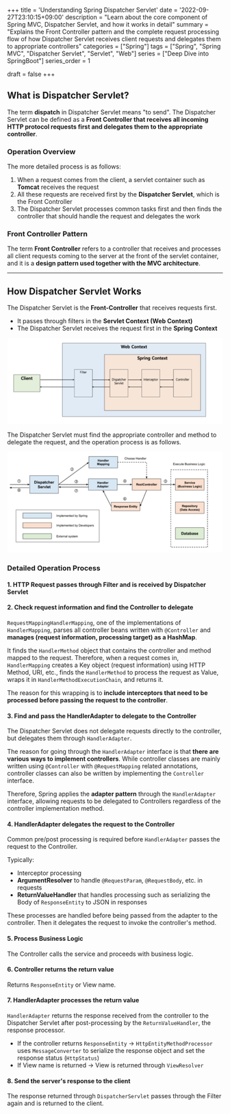 +++
title = 'Understanding Spring Dispatcher Servlet'
date = '2022-09-27T23:10:15+09:00'
description = "Learn about the core component of Spring MVC, Dispatcher Servlet, and how it works in detail"
summary = "Explains the Front Controller pattern and the complete request processing flow of how Dispatcher Servlet receives client requests and delegates them to appropriate controllers"
categories = ["Spring"]
tags = ["Spring", "Spring MVC", "Dispatcher Servlet", "Servlet", "Web"]
series = ["Deep Dive into SpringBoot"]
series_order = 1

draft = false
+++

## What is Dispatcher Servlet?

The term **dispatch** in Dispatcher Servlet means "to send". The Dispatcher Servlet can be defined as a **Front Controller that receives all incoming HTTP protocol requests first and delegates them to the appropriate controller**.

### Operation Overview

The more detailed process is as follows:

1. When a request comes from the client, a servlet container such as **Tomcat** receives the request
2. All these requests are received first by the **Dispatcher Servlet**, which is the Front Controller
3. The Dispatcher Servlet processes common tasks first and then finds the controller that should handle the request and delegates the work

### Front Controller Pattern

The term **Front Controller** refers to a controller that receives and processes all client requests coming to the server at the front of the servlet container, and it is a **design pattern used together with the MVC architecture**.

---

## How Dispatcher Servlet Works

The Dispatcher Servlet is the **Front-Controller** that receives requests first.
- It passes through filters in the **Servlet Context (Web Context)**
- The Dispatcher Servlet receives the request first in the **Spring Context**

![Figure 1: Servlet Context and Spring Context](figure1.png)

The Dispatcher Servlet must find the appropriate controller and method to delegate the request, and the operation process is as follows.

![Figure 2: Dispatcher Servlet Flow](featured.png)

### Detailed Operation Process

#### 1. HTTP Request passes through Filter and is received by Dispatcher Servlet

#### 2. Check request information and find the Controller to delegate
`RequestMappingHandlerMapping`, one of the implementations of `HandlerMapping`, parses all controller beans written with `@Controller` and **manages (request information, processing target) as a HashMap**.

It finds the `HandlerMethod` object that contains the controller and method mapped to the request. Therefore, when a request comes in, `HandlerMapping` creates a Key object (request information) using HTTP Method, URI, etc., finds the `HandlerMethod` to process the request as Value, wraps it in `HandlerMethodExecutionChain`, and returns it.

The reason for this wrapping is to **include interceptors that need to be processed before passing the request to the controller**.

#### 3. Find and pass the HandlerAdapter to delegate to the Controller
The Dispatcher Servlet does not delegate requests directly to the controller, but delegates them through `HandlerAdapter`.

The reason for going through the `HandlerAdapter` interface is that **there are various ways to implement controllers**. While controller classes are mainly written using `@Controller` with `@RequestMapping` related annotations, controller classes can also be written by implementing the `Controller` interface.

Therefore, Spring applies the **adapter pattern** through the `HandlerAdapter` interface, allowing requests to be delegated to Controllers regardless of the controller implementation method.

#### 4. HandlerAdapter delegates the request to the Controller
Common pre/post processing is required before `HandlerAdapter` passes the request to the Controller.

Typically:
- Interceptor processing
- **ArgumentResolver** to handle `@RequestParam`, `@RequestBody`, etc. in requests
- **ReturnValueHandler** that handles processing such as serializing the Body of `ResponseEntity` to JSON in responses

These processes are handled before being passed from the adapter to the controller. Then it delegates the request to invoke the controller's method.

#### 5. Process Business Logic
The Controller calls the service and proceeds with business logic.

#### 6. Controller returns the return value
Returns `ResponseEntity` or View name.

#### 7. HandlerAdapter processes the return value
`HandlerAdapter` returns the response received from the controller to the Dispatcher Servlet after post-processing by the `ReturnValueHandler`, the response processor.

- If the controller returns `ResponseEntity` → `HttpEntityMethodProcessor` uses `MessageConverter` to serialize the response object and set the response status (`HttpStatus`)
- If View name is returned → View is returned through `ViewResolver`

#### 8. Send the server's response to the client
The response returned through `DispatcherServlet` passes through the Filter again and is returned to the client.
